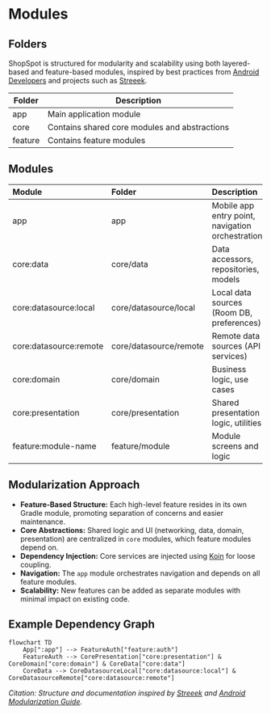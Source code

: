 # Modules

## Folders

ShopSpot is structured for modularity and scalability using  both layered-based and feature-based modules, inspired by best practices from [Android Developers](https://developer.android.com/topic/modularization) and projects such as [Streeek](https://github.com/bizilabs/streeek/blob/main/docs/modules.md).

| Folder               | Description                                   |
|----------------------|-----------------------------------------------|
| app                  | Main application module                       |
| core                 | Contains shared core modules and abstractions |
| feature              | Contains feature modules                      |

## Modules

| Module                 | Folder                 | Description                                      | Dependencies                          |
|:-----------------------|:-----------------------|:-------------------------------------------------|:--------------------------------------|
| app                    | app                    | Mobile app entry point, navigation orchestration | `:feature:*`, `:core`                 |
| core:data              | core/data              | Data accessors, repositories, models             | `:core:datasource:*`, `:core:domain`  |
| core:datasource:local  | core/datasource/local  | Local data sources (Room DB, preferences)        | -                                     |
| core:datasource:remote | core/datasource/remote | Remote data sources (API services)               | `core:domain`                         |
| core:domain            | core/domain            | Business logic, use cases                        | -                                     |
| core:presentation      | core/presentation      | Shared presentation logic, utilities             | -                                     |
| feature:module-name    | feature/module         | Module screens and logic                         | `:core:domain`, `:core:presentation`  |

## Modularization Approach

- **Feature-Based Structure:** Each high-level feature resides in its own Gradle module, promoting separation of concerns and easier maintenance.
- **Core Abstractions:** Shared logic and UI (networking, data, domain, presentation) are centralized in `core` modules, which feature modules depend on.
- **Dependency Injection:** Core services are injected using [Koin](https://insert-koin.io/) for loose coupling.
- **Navigation:** The `app` module orchestrates navigation and depends on all feature modules.
- **Scalability:** New features can be added as separate modules with minimal impact on existing code.

## Example Dependency Graph
```mermaid
flowchart TD
    App[":app"] --> FeatureAuth["feature:auth"]
    FeatureAuth --> CorePresentation["core:presentation"] & CoreDomain["core:domain"] & CoreData["core:data"]
    CoreData --> CoreDatasourceLocal["core:datasource:local"] & CoreDatasourceRemote["core:datasource:remote"]
```
*Citation: Structure and documentation inspired by [Streeek](https://github.com/bizilabs/streeek/blob/main/docs/modules.md) and [Android Modularization Guide](https://developer.android.com/topic/modularization).*
